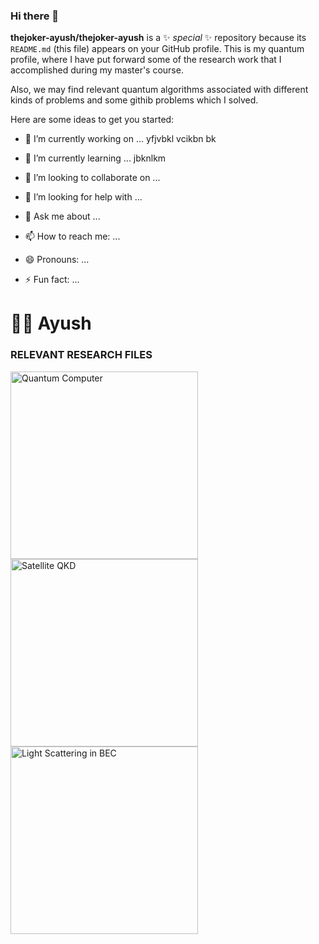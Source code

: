 ### Hi there 👋


**thejoker-ayush/thejoker-ayush** is a ✨ _special_ ✨ repository because its `README.md` (this file) appears on your GitHub profile.
This is my quantum profile, where I have put forward some of the research work that I accomplished during my master's course.

Also, we may find relevant quantum algorithms associated with different kinds of problems and some githib problems which I solved.

Here are some ideas to get you started:

- 🔭 I’m currently working on ...
yfjvbkl
vcikbn 
bk

- 🌱 I’m currently learning ...
jbknlkm
- 👯 I’m looking to collaborate on ...
- 🤔 I’m looking for help with ...
- 💬 Ask me about ...
- 📫 How to reach me: ...
- 😄 Pronouns: ...
- ⚡ Fun fact: ...

# 🏄‍♂️ Ayush


### RELEVANT RESEARCH FILES

<!-- BEGIN YOUTUBE-CARDS -->

<a href= "https://github.com/thejoker-ayush/Quantum/blob/0365372d177688c3aeafbbe046ea55a6750506e6/QC.pdf"><img src="https://user-images.githubusercontent.com/110907842/213521196-aea3d932-1b35-46e1-aaf0-fc8805fef60c.jpg" width="300" title="Quantum Computer"></a>
<a href= "https://github.com/thejoker-ayush/Quantum/blob/0365372d177688c3aeafbbe046ea55a6750506e6/Satellite%20QKD.pdf"><img src="https://user-images.githubusercontent.com/110907842/213521465-69c711e1-58bc-42f4-8466-8aca0e98b253.jpg" width="300" title="Satellite QKD"></a>
<a href= "https://github.com/thejoker-ayush/Quantum/blob/0365372d177688c3aeafbbe046ea55a6750506e6/BEC%20Light%20Scat.pdf"><img src="https://user-images.githubusercontent.com/110907842/213521680-63c26b2e-dc76-45a6-99d3-2932f7b34148.jpg" width="300" title="Light Scattering in BEC"></a>

<!-- END YOUTUBE-CARDS -->
